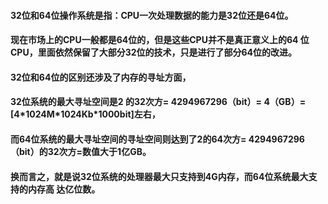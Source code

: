 #### 32位和64位操作系统是指：CPU一次处理数据的能力是32位还是64位。

#### 现在市场上的CPU一般都是64位的，但是这些CPU并不是真正意义上的64 位CPU，里面依然保留了大部分32位的技术，只是进行了部分64位的改进。

#### 32位和64位的区别还涉及了内存的寻址方面，

#### 32位系统的最大寻址空间是2 的32次方= 4294967296（bit）= 4（GB）=\[4\*1024M\*1024Kb\*1000bit\]左右，

#### 而64位系统的最大寻址空间的寻址空间则达到了2的64次方= 4294967296（bit）的32次方=数值大于1亿GB。

#### 换而言之，就是说32位系统的处理器最大只支持到4G内存，而64位系统最大支持的内存高 达亿位数。



